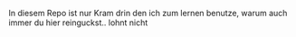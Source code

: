 In diesem Repo ist nur Kram drin den ich zum lernen benutze, warum auch immer du hier reinguckst.. lohnt nicht
